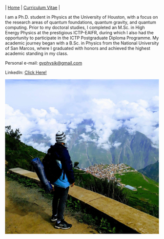 | [Home](/index.md) | [Curriculum Vitae](/CurriculumVitae.md) |

I am a Ph.D. student in Physics at the University of Houston, with a focus on the research areas of quantum foundations, quantum gravity, and quantum computing. Prior to my doctoral studies, I completed an M.Sc. in High Energy Physics at the prestigious ICTP-EAIFR, during which I also had the opportunity to participate in the ICTP Postgraduate Diploma Programme. My academic journey began with a B.Sc. in Physics from the National University of San Marcos, where I graduated with honors and achieved the highest academic standing in my class.

Personal e-mail:  gvphysik@gmail.com

LinkedIn: [Click Here!](https://www.linkedin.com/in/gvmphysics/)

![Gustavo](/Gustavo.JPG)
